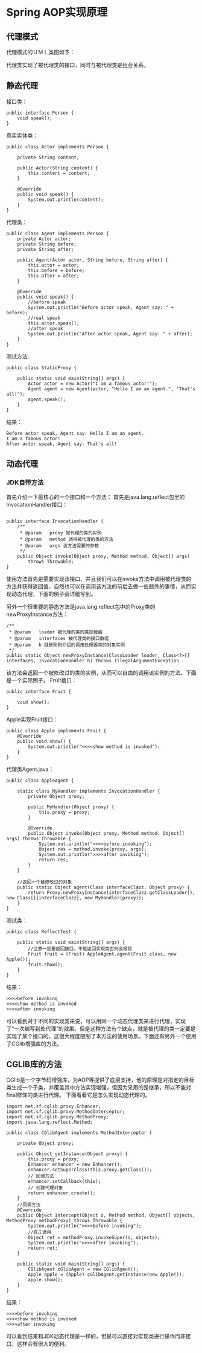 # Spring AOP实现原理
## 代理模式
代理模式的ＵＭＬ类图如下：

代理类实现了被代理类的接口，同时与被代理类是组合关系。

## 静态代理
接口类：
```
public interface Person {
    void speak();
}
```
真实实体类：
```
public class Actor implements Person {
    
    private String content;

    public Actor(String content) {
        this.content = content;
    }

    @Override
    public void speak() {
        System.out.println(content);
    }
}
```
代理类：
```
public class Agent implements Person {
    private Actor actor;
    private String before;
    private String after;

    public Agent(Actor actor, String before, String after) {
        this.actor = actor;
        this.before = before;
        this.after = after;
    }

    @Override
    public void speak() {
        //before speak
        System.out.println("Before actor speak, Agent say: " + before);
        //real speak
        this.actor.speak();
        //after speak
        System.out.println("After actor speak, Agent say: " + after);
    }
}
```
测试方法:
```
public class StaticProxy {

    public static void main(String[] args) {
        Actor actor = new Actor("I am a famous actor!");
        Agent agent = new Agent(actor, "Hello I am an agent.", "That's all!");
        agent.speak();
    }
}
```
结果：
```
Before actor speak, Agent say: Hello I am an agent.
I am a famous actor!
After actor speak, Agent say: That's all!
```

## 动态代理
### JDK自带方法
首先介绍一下最核心的一个接口和一个方法：
首先是java.lang.reflect包里的InvocationHandler接口：
```

public interface InvocationHandler {
    /**
     * @param   proxy 被代理的类的实例
     * @param   method 调用被代理的类的方法
     * @param   args 该方法需要的参数
     */
    public Object invoke(Object proxy, Method method, Object[] args)
        throws Throwable;
}
```
使用方法首先是需要实现该接口，并且我们可以在invoke方法中调用被代理类的方法并获得返回值，自然也可以在调用该方法的前后去做一些额外的事情，从而实现动态代理，下面的例子会详细写到。

另外一个很重要的静态方法是java.lang.reflect包中的Proxy类的newProxyInstance方法：
```
/**
 * @param   loader 被代理的类的类加载器
 * @param   interfaces 被代理类的接口数组
 * @param   h 就是刚刚介绍的调用处理器类的对象实例
 */
public static Object newProxyInstance(ClassLoader loader, Class<?>[] interfaces, InvocationHandler h) throws IllegalArgumentException
```
该方法会返回一个被修改过的类的实例，从而可以自由的调用该实例的方法。下面是一个实际例子。
Fruit接口：
```
public interface Fruit {

    void show();
}
```
Apple实现Fruit接口：
```
public class Apple implements Fruit {
    @Override
    public void show() {
        System.out.println("<<<<show method is invoked");
    }
}
```
代理类Agent.java：
```
public class AppleAgent {

    static class MyHandler implements InvocationHandler {
        private Object proxy;

        public MyHandler(Object proxy) {
            this.proxy = proxy;
        }

        @Override
        public Object invoke(Object proxy, Method method, Object[] args) throws Throwable {
            System.out.println(">>>>before invoking");
            Object res = method.invoke(proxy, args);
            System.out.println(">>>>after invoking");
            return res;
        }
    }

    //返回一个被修改过的对象
    public static Object agent(Class interfaceClazz, Object proxy) {
        return Proxy.newProxyInstance(interfaceClazz.getClassLoader(), new Class[]{interfaceClazz}, new MyHandler(proxy));
    }
}
```
测试类：
```
public class ReflectTest {

    public static void main(String[] args) {
        //注意一定要返回接口，不能返回实现类否则会报错
        Fruit fruit = (Fruit) AppleAgent.agent(Fruit.class, new Apple());
        fruit.show();
    }
}
```
结果：
```
>>>>before invoking
<<<<show method is invoked
>>>>after invoking
```
可以看到对于不同的实现类来说，可以用同一个动态代理类来进行代理，实现了“一次编写到处代理”的效果。但是这种方法有个缺点，就是被代理的类一定要是实现了某个接口的，这很大程度限制了本方法的使用场景。下面还有另外一个使用了CGlib增强库的方法。


## CGLIB库的方法
CGlib是一个字节码增强库，为AOP等提供了底层支持，他的原理是对指定的目标类生成一个子类，并覆盖其中方法实现增强，但因为采用的是继承，所以不能对final修饰的类进行代理。 下面看看它是怎么实现动态代理的。
```
import net.sf.cglib.proxy.Enhancer;
import net.sf.cglib.proxy.MethodInterceptor;
import net.sf.cglib.proxy.MethodProxy;
import java.lang.reflect.Method;

public class CGlibAgent implements MethodInterceptor {

    private Object proxy;

    public Object getInstance(Object proxy) {
        this.proxy = proxy;
        Enhancer enhancer = new Enhancer();
        enhancer.setSuperclass(this.proxy.getClass());
        // 回调方法
        enhancer.setCallback(this);
        // 创建代理对象
        return enhancer.create();
    }
    //回调方法
    @Override
    public Object intercept(Object o, Method method, Object[] objects, MethodProxy methodProxy) throws Throwable {
        System.out.println(">>>>before invoking");
        //真正调用
        Object ret = methodProxy.invokeSuper(o, objects);
        System.out.println(">>>>after invoking");
        return ret;
    }

    public static void main(String[] args) {
        CGlibAgent cGlibAgent = new CGlibAgent();
        Apple apple = (Apple) cGlibAgent.getInstance(new Apple());
        apple.show();
    }
}
```
结果：
```
>>>>before invoking
<<<<show method is invoked
>>>>after invoking
```
可以看到结果和JDK动态代理是一样的，但是可以直接对实现类进行操作而非接口，这样会有很大的便利。
